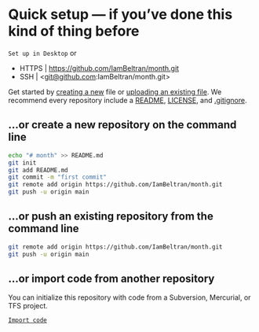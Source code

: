 # Quick setup — if you’ve done this kind of thing before

`Set up in Desktop` or

- HTTPS |  <https://github.com/IamBeltran/month.git>
- SSH | <git@github.com:IamBeltran/month.git>

Get started by [creating a new](https://github.com/IamBeltran/month/new/main) file or [uploading an existing file](https://github.com/IamBeltran/month/upload). We recommend every repository include a [README](https://github.com/IamBeltran/month/new/main?readme=1), [LICENSE](https://github.com/IamBeltran/month/new/main?filename=LICENSE.md), and [.gitignore](https://github.com/IamBeltran/month/new/main?filename=.gitignore).

## …or create a new repository on the command line

```bash
echo "# month" >> README.md
git init
git add README.md
git commit -m "first commit"
git remote add origin https://github.com/IamBeltran/month.git
git push -u origin main
```

## …or push an existing repository from the command line

```bash
git remote add origin https://github.com/IamBeltran/month.git
git push -u origin main
```

## …or import code from another repository

You can initialize this repository with code from a Subversion, Mercurial, or TFS project.

[`Import code`](https://github.com/IamBeltran/month/import)
